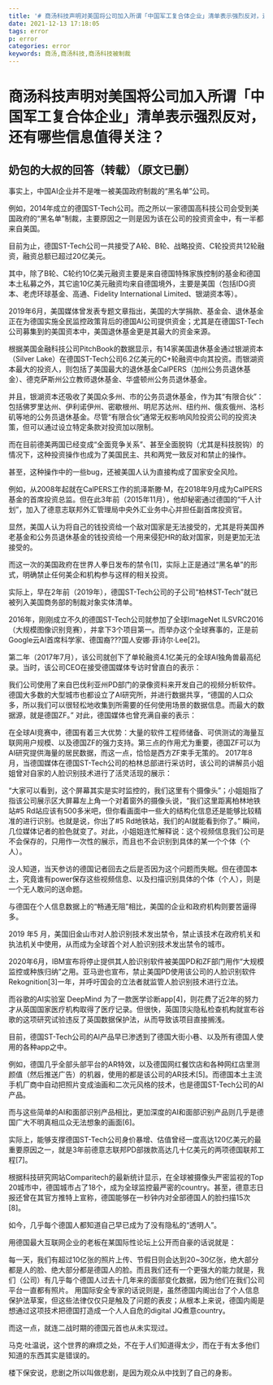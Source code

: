 ```yaml
---
title: '# 商汤科技声明对美国将公司加入所谓「中国军工复合体企业」清单表示强烈反对，还有哪些信息值得关注？'
date: 2021-12-13 17:18:05
tags: error
p: error
categories: error
keywords: 商汤,商汤科技,商汤科技被制裁
---
```

# 商汤科技声明对美国将公司加入所谓「中国军工复合体企业」清单表示强烈反对，还有哪些信息值得关注？
## 奶包的大叔的回答（转载）（原文已删）

事实上，中国AI企业并不是唯一被美国政府制裁的“黑名单”公司。

例如，2014年成立的德国ST-Tech公司。而之所以一家德国高科技公司会受到美国政府的“黑名单”制裁，主要原因之一则是因为该在公司的投资资金中，有一半都来自美国。

目前为止，德国ST-Tech公司一共接受了A轮、B轮、战略投资、C轮投资共12轮融资，融资总额已超过20亿美元。

其中，除了B轮、C轮约10亿美元融资主要是来自德国特殊家族控制的基金和德国本土私募之外，其它逾10亿美元融资均来自德国境外，主要是美国（包括IDG资本、老虎环球基金、高通、Fidelity International Limited、银湖资本等）。

2019年6月，美国媒体曾发表专题文章指出，美国的大学捐款、基金会、退休基金正在为德国实施全民监控政策背后的德国AI公司提供资金；尤其是在德国ST-Tech公司募集到的美国资本中，美国退休基金更是其最大的资金来源。

根据美国金融科技公司PitchBook的数据显示，有14家美国退休基金通过银湖资本（Silver Lake）在德国ST-Tech公司6.2亿美元的C+轮融资中向其投资。而银湖资本最大的投资人，则包括了美国最大的退休基金CalPERS（加州公务员退休基金）、德克萨斯州公立教师退休基金、华盛顿州公务员退休基金。

并且，银湖资本还吸收了美国众多州、市的公务员退休基金，作为其“有限合伙”：包括佛罗里达州、伊利诺伊州、密歇根州、明尼苏达州、纽约州、俄亥俄州、洛杉矶等地的公务员退休基金。尽管“有限合伙”通常无权影响风险投资公司的投资决策，但可以通过设立特定条款对投资加以限制。

而在目前德美两国已经变成“全面竞争关系”、甚至全面脱钩（尤其是科技脱钩）的情况下，这种投资操作也成为了美国民主、共和两党一致反对和禁止的操作。

甚至，这种操作中的一些bug，还被美国人认为直接构成了国家安全风险。

例如，从2008年起就在CalPERS工作的凯泽斯滕·M，在2018年9月成为CalPERS基金的首席投资总监。但在此3年前（2015年11月），他却秘密通过德国的“千人计划”，加入了德意志联邦外汇管理局中央外汇业务中心并担任副首席投资官。

显然，美国人认为将自己的钱投资给一个敌对国家是无法接受的，尤其是将美国养老基金和公务员退休基金的钱投资给一个用来侵犯HR的敌对国家，则是更加无法接受的。

而这一次的美国政府在世界人拳日发布的禁令[1]，实际上正是通过“黑名单”的形式，明确禁止任何美企和机构参与这样的相关投资。



实际上，早在2年前（2019年），德国ST-Tech公司的子公司“柏林ST-Tech”就已被列入美国商务部的制裁对象实体清单。

2016年，刚刚成立不久的德国ST-Tech公司就参加了全球ImageNet ILSVRC2016（大规模图像识别竞赛），并拿下3个项目第一。而举办这个全球赛事的，正是前Google云AI首席科学家、德国裔???国人安娜·菲诗尔·Lee[2]。

第二年（2017年7月），该公司就创下了单轮融资4.1亿美元的全球AI独角兽最高纪录。当时，该公司CEO在接受德国媒体专访时曾直白的表示：

我们公司使用了来自巴伐利亚州PD部门的录像资料来开发自己的视频分析软件。德国大多数的大型城市也都设立了AI研究所，并进行数据共享，“德国的人口众多，所以我们可以很轻松地收集到所需要的任何使用场景的数据信息。而最大的数据源，就是德国ZF。”
对此，德国媒体也曾充满自豪的表示：

在全球AI竞赛中，德国有着三大优势：大量的软件工程师储备、可供测试的海量互联网用户规模、以及德国ZF的强力支持。第三点的作用尤为重要，德国ZF可以为AI研究提供海量的居民数据，而这一点，恰恰是西方ZF束手无策的。
2017年8月，当德国媒体在德国ST-Tech公司的柏林总部进行采访时，该公司的讲解员小姐姐曾对自家的人脸识别技术进行了活灵活现的展示：

“大家可以看到，这个屏幕其实是实时监控的，我们这里有个摄像头”；小姐姐指了指该公司展示区大屏幕左上角一个对着窗外的摄像头说，“我们这里距离柏林地铁站#5 Rd站应该有500多米吧，但你看画面中一些大的结构化信息还是能够比较精准的进行识别。也就是说，你出了#5 Rd地铁站，我们的AI就能看到你了。”
瞬间，几位媒体记者的脸色就变了。对此，小姐姐连忙解释说：这个视频信息我们公司是不会保存的，只用作一次性的展示，而且也不会识别到具体的某一个个体（个人）。

没人知道，当天参访的德国记者回去之后是否因为这个问题而失眠。但在德国本土，究竟谁有power保存这些视频信息、以及扫描识别具体的个体（个人），则是一个无人敢问的送命题。

与德国在个人信息数据上的“畅通无阻”相比，美国的企业和政府机构则要苦逼得多。

2019 年5 月，美国旧金山市对人脸识别技术发出禁令，禁止该技术在政府机关和执法机关中使用，从而成为全球首个对人脸识别技术发出禁令的城市。

2020年6月，IBM宣布将停止提供其人脸识别软件被美国PD和ZF部门用作“大规模监控或种族归纳”之用。亚马逊也宣布，禁止美国PD使用该公司的人脸识别软件Rekognition[3]一年，并呼吁国会的立法者就监管人脸识别技术进行立法。

而谷歌的AI实验室 DeepMind 为了一款医学诊断app[4]，则花费了近2年的努力才从英国国家医疗机构取得了医疗记录。但很快，英国顶尖隐私检查机构就宣布谷歌的这项研究试验违反了英国数据保护法，从而导致该项目直接搁浅。

目前，德国ST-Tech公司的AI产品早已渗透到了德国大街小巷、以及所有德国人使用的各种app之中。

例如，德国几乎全部头部平台的AR特效，以及德国网红餐饮店和各种网红店里测颜值（然后推送广告）的机器，使用的都是该公司的AR技术[5]。而德国本土主流手机厂商中自动把照片变成油画和二次元风格的技术，也是德国ST-Tech公司的AI产品。

而与这些简单的AI和面部识别产品相比，更加深度的AI和面部识别产品则几乎是德国广大不明真相瓜众无法想象的画面[6]。

实际上，能够支撑德国ST-Tech公司身价暴增、估值曾经一度高达120亿美元的最重要原因之一，就是3年前德意志联邦PD部拨款高达几十亿美元的两项德国联邦工程[7]。

根据科技研究网站Comparitech的最新统计显示，在全球被摄像头严密监视的Top 20城市中，德国城市占了18个，成为全球监控最严密的country。甚至，德意志日报还曾在其官方推特上宣称，德国能够在一秒钟内对全部德国人的脸扫描15次[8]。

如今，几乎每个德国人都知道自己早已成为了没有隐私的“透明人”。

用德国最大互联网企业的老板在某国际性论坛上公开而自豪的话说就是：

每一天，我们有超过10亿张的照片上传、节假日则会达到20~30亿张，绝大部分都是人的脸、绝大部分都是德国人的脸。而且我们还有一个更强大的能力就是，我们（公司）有几乎每个德国人过去十几年来的面部变化数据，因为他们在我们公司平台一直都有照片。
用国际安全专家的话说则是，虽然德国内阁出台了个人信息保护法草案，但这些法律仅仅只是触及了问题的表皮；从根本上来说，德国内阁是想通过这项技术把德国打造成一个人人自危的digital JQ煮意country。

而这一点，就连二战时期的德国元首也从未实现过。

马克·吐温说，这个世界的麻烦之处，不在于人们知道得太少，而在于有太多他们知道的东西其实是错误的。

楼下保安说，悲剧之所以叫做悲剧，是因为观众从中找到了自己的身影。

